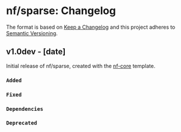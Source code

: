 # nf/sparse: Changelog

The format is based on [Keep a Changelog](https://keepachangelog.com/en/1.0.0/)
and this project adheres to [Semantic Versioning](https://semver.org/spec/v2.0.0.html).

## v1.0dev - [date]

Initial release of nf/sparse, created with the [nf-core](https://nf-co.re/) template.

### `Added`

### `Fixed`

### `Dependencies`

### `Deprecated`
